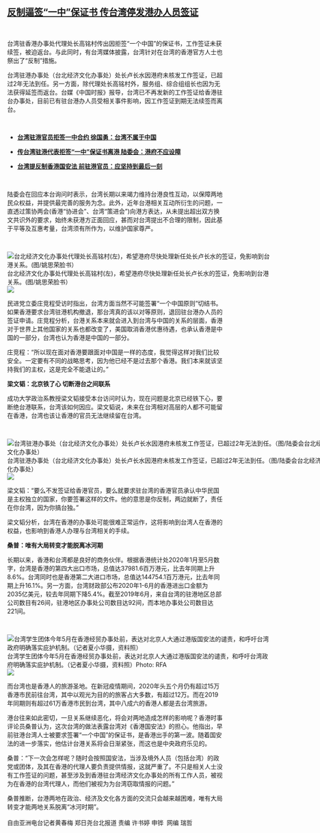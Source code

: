 <!--1595260007000-->
[反制逼签“一中”保证书  传台湾停发港办人员签证](https://www.rfa.org/mandarin/yataibaodao/gangtai/hcm2-07202020090109.html)
------

<p> </p><p>台湾驻香港办事处代理处长高铭村传出因拒签“一个中国”的保证书，工作签证未获续签，被迫返台。与此同时，有台湾媒体披露，台湾针对在台湾的香港官方人士也祭出了“反制”措施。</p><p>台湾驻港办事处（台北经济文化办事处）处长卢长水因港府未核发工作签证，已超过2年无法到任。另一方面，除代理处长高铭村外，服务组、综合组组长也因为无法获得延签而返台。台媒《中国时报》报导，台湾已不再发新的工作签证给香港驻台办事处，目前已有驻台港办人员受相关事件影响，因工作签证到期无法续签而离台。</p><p> </p><ul><li><b><a class="external-link" href="http://www.rfa.org/mandarin/Xinwen/7-07182020152419.html">台湾驻港官员拒签一中合约 徐国勇：台湾不属于中国</a></b></li></ul><ul><li><b><a class="external-link" href="http://www.rfa.org/mandarin/yataibaodao/gangtai/hx1-07172020115554.html">传台湾驻港代表拒签“一中”保证书离港 陆委会：港府不应设障</a></b></li></ul><ul><li><b><a class="external-link" href="http://www.rfa.org/mandarin/yataibaodao/gangtai/hcm-07082020063927.html">台湾提反制香港国安法 前驻港官员：应坚持到最后一刻</a></b></li></ul><p> </p><p>陆委会在回应本台询问时表示，台湾长期以来竭力维持台港良性互动，以保障两地民众权益，并提供最完善的服务为念。此外，近年台港相关互动所衍生的问题，一直透过策协两会(香港“协进会”、台湾“策进会”)向港方表达，从未提出超出双方换文共识外的要求，始终未获港方正面回应，甚而对台湾提出不合理的限制，因此基于平等及互惠考量，台湾须有所作为，以维护国家尊严。</p><p> </p><p><div class="image-inline captioned" style="width:620px;"><div style="width:620px;"><img alt="台北经济文化办事处代理处长高铭村(左)，希望港府尽快处理新任处长卢长水的签证，免影响到台港关系。(图/姚思荣脸书） " src="https://www.rfa.org/mandarin/yataibaodao/gangtai/hcm2-07202020090109.html/image.jpg" title="台北经济文化办事处代理处长高铭村(左)，希望港府尽快处理新任处长卢长水的签证，免影响到台港关系。(图/姚思荣脸书） "/></div><div class="image-caption"><span style="width:620px;">台北经济文化办事处代理处长高铭村(左)，希望港府尽快处理新任处长卢长水的签证，免影响到台港关系。(图/姚思荣脸书） </span><span class="copyright"> </span></div><div id="zoomattribute"><a class="single_image" href="/mandarin/yataibaodao/gangtai/hcm2-07202020090109.html/image.jpg" title="台北经济文化办事处代理处长高铭村(左)，希望港府尽快处理新任处长卢长水的签证，免影响到台港关系。(图/姚思荣脸书） "><img src="/rfa_resources/graphics/icon-zoom.png"/></a></div></div></p><p>民进党立委庄竞程受访时指出，台湾方面当然不可能签署“一个中国原则”切结书。如果香港要求台湾驻港机构撤退，那台湾真的该以对等原则，退回驻台港办人员的签证申请。庄竞程分析，台港关系本来就会进入到台湾与中国的关系的层面，香港对于世界上其他国家的关系也都改变了，美国取消香港优惠待遇，也承认香港是中国的一部分，台湾也认为香港是中国的一部分。</p><p>庄竞程：“所以现在面对香港要跟面对中国是一样的态度，我觉得这样对我们比较安全。一定要有不同的战略思考，因为他已经不是过去那个香港。我们本来就该坚持我们的主权，这是完全不能退让的。”<br/><b> </b></p><p><b>梁文韬：北京铁了心 切断港台之间联系</b></p><p>成功大学政治系教授梁文韬接受本台访问时认为，现在问题是北京已经铁下心，要断绝台港联系，台湾该如何因应。梁文韬说，未来在台湾相对高层的人都不可能留在香港，台湾也该让香港的官员无法继续留在台湾。</p><p> </p><p><div class="image-inline captioned" style="width:751px;"><div style="width:751px;"><img alt="台湾驻港办事处（台北经济文化办事处）处长卢长水因港府未核发工作签证，已超过2年无法到任。（图/陆委会台北经济文化办事处）" src="https://www.rfa.org/mandarin/yataibaodao/gangtai/hcm2-07202020090109.html/hcm2.jpg" title="台湾驻港办事处（台北经济文化办事处）处长卢长水因港府未核发工作签证，已超过2年无法到任。（图/陆委会台北经济文化办事处）"/></div><div class="image-caption"><span style="width:751px;">台湾驻港办事处（台北经济文化办事处）处长卢长水因港府未核发工作签证，已超过2年无法到任。（图/陆委会台北经济文化办事处）</span><span class="copyright"> </span></div><div id="zoomattribute"><a class="single_image" href="/mandarin/yataibaodao/gangtai/hcm2-07202020090109.html/hcm2.jpg" title="台湾驻港办事处（台北经济文化办事处）处长卢长水因港府未核发工作签证，已超过2年无法到任。（图/陆委会台北经济文化办事处）"><img src="/rfa_resources/graphics/icon-zoom.png"/></a></div></div></p><p>梁文韬：“要么不发签证给香港官员，要么就要求驻台湾的香港官员承认中华民国是主权独立的国家，你要签署这样的文件。他的意思是你反制，两边就断了，责任在你台湾，因为你搞台独。”</p><p>梁文韬分析，台湾在香港的办事处可能很难正常运作，这将影响到台湾人在香港的权益，也影响到香港人办理与台湾相关的手续。<br/><b> </b></p><p><b>桑普：唯有大局转变才能脱离冰河期</b></p><p>长期以来，香港和台湾都是良好的商务伙伴。根据香港统计处2020年1月至5月数字，台湾是香港的第四大出口市场，总值达37981.6百万港元，比去年同期上升8.6%。台湾同时也是香港第二大进口市场，总值达144754.1百万港元，比去年同期上升16.1%。另一方面，台湾财政部公布2020年1-6月的香港进出口金额为2035亿美元，较去年同期下降5.4%。截至2019年6月，来自台湾的驻港地区总部公司数目有26间，驻港地区办事处公司数目达92间，而本地办事处公司数目达221间。</p><p> </p><p><div class="image-inline captioned" style="width:622px;"><div style="width:622px;"><img alt="台湾学生团体今年5月在香港经贸办事处前，表达对北京人大通过港版国安法的谴责，和呼吁台湾政府明确落实庇护机制。（记者夏小华摄，资料照）" src="https://www.rfa.org/mandarin/yataibaodao/gangtai/hcm2-07202020090109.html/57168aaa.jpeg" title="台湾学生团体今年5月在香港经贸办事处前，表达对北京人大通过港版国安法的谴责，和呼吁台湾政府明确落实庇护机制。（记者夏小华摄，资料照）"/></div><div class="image-caption"><span style="width:622px;">台湾学生团体今年5月在香港经贸办事处前，表达对北京人大通过港版国安法的谴责，和呼吁台湾政府明确落实庇护机制。（记者夏小华摄，资料照）</span><span class="copyright">Photo: RFA</span></div><div id="zoomattribute"><a class="single_image" href="/mandarin/yataibaodao/gangtai/hcm2-07202020090109.html/57168aaa.jpeg" title="台湾学生团体今年5月在香港经贸办事处前，表达对北京人大通过港版国安法的谴责，和呼吁台湾政府明确落实庇护机制。（记者夏小华摄，资料照）"><img src="/rfa_resources/graphics/icon-zoom.png"/></a></div></div></p><p>而台湾也是香港人的旅游圣地。在新冠疫情期间，2020年头五个月仍有超过15万香港市民前往台湾，其中以观光为目的的旅客占大多数，有超过12万。而在2019年同期则有超过61万香港市民到台湾，其中八成六的香港人都是去台湾旅游。</p><p>港台往来如此密切，一旦关系继续恶化，将会对两地造成怎样的影响呢？香港时事评论员桑普认为，这次台湾的做法表露台湾对《香港国安法》的担心。他指出，早前驻港台湾人士被要求签署“一个中国”的保证书，是香港出手的第一波。随着国安法的进一步落实，他估计台港关系将会日渐紧张，而这也是中央政府乐见的。</p><p>桑普：“下一次会怎样呢？随时会按照国安法，当涉及境外人员（包括台湾）的政党或团体，及其在香港的代理人要负责提供情报，这就严重了。不只是相关人士没有工作签证的问题，甚至涉及到香港驻台湾经济文化办事处的所有工作人员，被视为在香港的台湾代理人，而他们被视为为台湾窃取情报的问题。”</p><p>桑普推断，台港两地在政治、经济及文化各方面的交流只会越来越困难，唯有大局转变才能两地关系脱离“冰河时期”。<br/><br/>自由亚洲电台记者黄春梅 郑日尧台北报道 责编 许书婷 申铧  网编 瑞哲</p>
